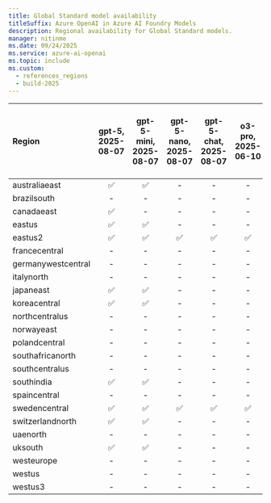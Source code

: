 ```yaml
---
title: Global Standard model availability
titleSuffix: Azure OpenAI in Azure AI Foundry Models
description: Regional availability for Global Standard models.
manager: nitinme
ms.date: 09/24/2025
ms.service: azure-ai-openai
ms.topic: include
ms.custom:
  - references_regions
  - build-2025
---
```


| **Region**     | **gpt-5**, **2025-08-07**   | **gpt-5-mini**, **2025-08-07**   | **gpt-5-nano**, **2025-08-07**   | **gpt-5-chat**, **2025-08-07**   | **o3-pro**, **2025-06-10**   | **codex-mini**, **2025-05-16**   | **sora**, **2025-05-02**   | **model-router**, **2025-08-07**   | **model-router**, **2025-05-19**   | **o3**, **2025-04-16**   | **o4-mini**, **2025-04-16**   | **gpt-image-1**, **2025-04-15**   | **gpt-4.1**, **2025-04-14**   | **gpt-4.1-nano**, **2025-04-14**   | **gpt-4.1-mini**, **2025-04-14**   | **computer-use-preview**, **2025-03-11**   | **o3-mini**, **2025-01-31**   | **o1**, **2024-12-17**   | **o1-mini**, **2024-09-12**   | **gpt-4o**, **2024-05-13**   | **gpt-4o**, **2024-08-06**   | **gpt-4o**, **2024-11-20**   | **gpt-4o-mini**, **2024-07-18**   | **gpt-4**, **turbo-2024-04-09**   | **text-embedding-3-small**, **1**   | **text-embedding-3-large**, **1**   | **text-embedding-ada-002**, **2**   | **gpt-4o-realtime-preview**, **2024-12-17**   | **gpt-4o-realtime-preview**, **2025-06-03**   | **gpt-4o-audio-preview**, **2024-12-17**   | **gpt-4o-mini-realtime-preview**, **2024-12-17**   | **gpt-4o-mini-audio-preview**, **2024-12-17**   | **gpt-4o-transcribe**, **2025-03-20**   | **gpt-4o-mini-tts**, **2025-03-20**   | **gpt-4o-mini-transcribe**, **2025-03-20**   | **gpt-realtime**, **2025-08-28**   | **gpt-audio**, **2025-08-28**   | **gpt-5-codex**, **2025-09-15**   | **o3-deep-research**, **2025-06-26**   |
|:-------------------|:-------------------------:|:------------------------------:|:------------------------------:|:------------------------------:|:--------------------------:|:------------------------------:|:------------------------:|:--------------------------------:|:--------------------------------:|:----------------------:|:---------------------------:|:-------------------------------:|:---------------------------:|:--------------------------------:|:--------------------------------:|:----------------------------------------:|:---------------------------:|:----------------------:|:---------------------------:|:--------------------------:|:--------------------------:|:--------------------------:|:-------------------------------:|:-------------------------------:|:---------------------------------:|:---------------------------------:|:---------------------------------:|:-------------------------------------------:|:-------------------------------------------:|:----------------------------------------:|:------------------------------------------------:|:---------------------------------------------:|:-------------------------------------:|:-----------------------------------:|:------------------------------------------:|:--------------------------------:|:-----------------------------:|:-------------------------------:|:------------------------------------:|
| australiaeast      | ✅                      | ✅                           | -                          | -                          | -                      | -                          | -                    | -                            | -                            | ✅                   | ✅                        | -                           | ✅                        | ✅                             | ✅                             | -                                    | ✅                        | ✅                   | -                       | ✅                       | ✅                       | ✅                       | ✅                            | ✅                            | ✅                              | ✅                              | ✅                              | -                                       | -                                       | -                                    | -                                            | -                                         | -                                 | -                               | -                                      | -                            | -                         | -                           | -                                |
| brazilsouth        | -                     | -                          | -                          | -                          | -                      | -                          | -                    | -                            | -                            | ✅                   | ✅                        | -                           | ✅                        | ✅                             | ✅                             | -                                    | ✅                        | ✅                   | -                       | ✅                       | ✅                       | ✅                       | ✅                            | ✅                            | ✅                              | ✅                              | ✅                              | -                                       | -                                       | -                                    | -                                            | -                                         | -                                 | -                               | -                                      | -                            | -                         | -                           | -                                |
| canadaeast         | ✅                      | -                          | -                          | -                          | -                      | -                          | -                    | -                            | -                            | ✅                   | ✅                        | -                           | ✅                        | ✅                             | ✅                             | -                                    | ✅                        | ✅                   | -                       | ✅                       | ✅                       | ✅                       | ✅                            | ✅                            | ✅                              | ✅                              | ✅                              | -                                       | -                                       | -                                    | -                                            | -                                         | -                                 | -                               | -                                      | -                            | -                         | -                           | -                                |
| eastus             | ✅                      | ✅                           | -                          | -                          | -                      | -                          | -                    | -                            | -                            | ✅                   | ✅                        | -                           | ✅                        | -                            | ✅                             | -                                    | ✅                        | ✅                   | ✅                        | ✅                       | ✅                       | ✅                       | ✅                            | ✅                            | ✅                              | ✅                              | ✅                              | -                                       | -                                       | -                                    | -                                            | ✅                                          | -                                 | -                               | -                                      | -                            | -                         | -                           | -                                |
| eastus2            | ✅                      | ✅                           | ✅                           | ✅                           | ✅                       | ✅                           | ✅                     | ✅                             | ✅                             | ✅                   | ✅                        | ✅                            | ✅                        | ✅                             | ✅                             | ✅                                     | ✅                        | ✅                   | ✅                        | ✅                       | ✅                       | ✅                       | ✅                            | ✅                            | ✅                              | ✅                              | ✅                              | ✅                                        | ✅                                        | ✅                                     | ✅                                             | ✅                                          | ✅                                  | ✅                                | ✅                                       | ✅                             | ✅                          | ✅                            | -                                |
| francecentral      | -                     | -                          | -                          | -                          | -                      | -                          | -                    | -                            | -                            | ✅                   | ✅                        | -                           | ✅                        | ✅                             | ✅                             | -                                    | ✅                        | ✅                   | -                       | ✅                       | ✅                       | ✅                       | ✅                            | ✅                            | ✅                              | ✅                              | ✅                              | -                                       | -                                       | -                                    | -                                            | -                                         | -                                 | -                               | -                                      | -                            | -                         | -                           | -                                |
| germanywestcentral | -                     | -                          | -                          | -                          | -                      | -                          | -                    | -                            | -                            | ✅                   | ✅                        | -                           | ✅                        | ✅                             | ✅                             | -                                    | ✅                        | ✅                   | -                       | ✅                       | ✅                       | ✅                       | ✅                            | ✅                            | ✅                              | ✅                              | ✅                              | -                                       | -                                       | -                                    | -                                            | -                                         | -                                 | -                               | -                                      | -                            | -                         | -                           | -                                |
| italynorth         | -                     | -                          | -                          | -                          | -                      | -                          | -                    | -                            | -                            | ✅                   | ✅                        | -                           | ✅                        | ✅                             | ✅                             | -                                    | ✅                        | ✅                   | -                       | -                      | -                      | ✅                       | ✅                            | -                           | ✅                              | ✅                              | ✅                              | -                                       | -                                       | -                                    | -                                            | -                                         | -                                 | -                               | -                                      | -                            | -                         | -                           | -                                |
| japaneast          | ✅                      | ✅                           | -                          | -                          | -                      | -                          | -                    | -                            | -                            | ✅                   | ✅                        | -                           | ✅                        | ✅                             | ✅                             | -                                    | ✅                        | ✅                   | -                       | ✅                       | ✅                       | ✅                       | ✅                            | ✅                            | ✅                              | ✅                              | ✅                              | -                                       | -                                       | -                                    | -                                            | -                                         | -                                 | -                               | -                                      | -                            | -                         | -                           | -                                |
| koreacentral       | ✅                      | ✅                           | -                          | -                          | -                      | -                          | -                    | -                            | -                            | ✅                   | ✅                        | -                           | ✅                        | ✅                             | ✅                             | -                                    | ✅                        | ✅                   | -                       | ✅                       | ✅                       | ✅                       | ✅                            | ✅                            | ✅                              | ✅                              | ✅                              | -                                       | -                                       | -                                    | -                                            | -                                         | -                                 | -                               | -                                      | -                            | -                         | -                           | -                                |
| northcentralus     | -                     | -                          | -                          | -                          | -                      | -                          | -                    | -                            | -                            | ✅                   | ✅                        | -                           | ✅                        | ✅                             | ✅                             | -                                    | ✅                        | ✅                   | ✅                        | ✅                       | ✅                       | ✅                       | ✅                            | ✅                            | ✅                              | ✅                              | ✅                              | -                                       | -                                       | -                                    | -                                            | -                                         | -                                 | -                               | -                                      | -                            | -                         | -                           | -                                |
| norwayeast         | -                     | -                          | -                          | -                          | -                      | -                          | -                    | -                            | -                            | ✅                   | ✅                        | -                           | ✅                        | ✅                             | ✅                             | -                                    | ✅                        | ✅                   | -                       | ✅                       | ✅                       | ✅                       | ✅                            | ✅                            | ✅                              | ✅                              | ✅                              | -                                       | -                                       | -                                    | -                                            | -                                         | -                                 | -                               | -                                      | -                            | -                         | -                           | ✅                                 |
| polandcentral      | -                     | -                          | -                          | -                          | -                      | -                          | -                    | -                            | -                            | ✅                   | ✅                        | ✅                            | ✅                        | ✅                             | ✅                             | -                                    | ✅                        | ✅                   | -                       | ✅                       | ✅                       | ✅                       | ✅                            | ✅                            | ✅                              | ✅                              | ✅                              | -                                       | -                                       | -                                    | -                                            | -                                         | -                                 | -                               | -                                      | -                            | -                         | -                           | -                                |
| southafricanorth   | -                     | -                          | -                          | -                          | -                      | -                          | -                    | -                            | -                            | ✅                   | ✅                        | -                           | ✅                        | ✅                             | ✅                             | -                                    | ✅                        | ✅                   | -                       | ✅                       | ✅                       | ✅                       | ✅                            | ✅                            | ✅                              | ✅                              | ✅                              | -                                       | -                                       | -                                    | -                                            | -                                         | -                                 | -                               | -                                      | -                            | -                         | -                           | -                                |
| southcentralus     | -                     | -                          | -                          | -                          | -                      | -                          | -                    | -                            | -                            | ✅                   | ✅                        | -                           | ✅                        | ✅                             | ✅                             | -                                    | ✅                        | ✅                   | ✅                        | ✅                       | ✅                       | ✅                       | ✅                            | ✅                            | ✅                              | ✅                              | ✅                              | -                                       | -                                       | -                                    | -                                            | -                                         | -                                 | -                               | -                                      | -                            | -                         | -                           | -                                |
| southindia         | ✅                      | ✅                           | -                          | -                          | -                      | -                          | -                    | -                            | -                            | ✅                   | ✅                        | -                           | ✅                        | ✅                             | ✅                             | ✅                                     | ✅                        | ✅                   | -                       | ✅                       | ✅                       | ✅                       | ✅                            | ✅                            | ✅                              | ✅                              | ✅                              | -                                       | -                                       | -                                    | -                                            | -                                         | -                                 | -                               | -                                      | -                            | -                         | -                           | -                                |
| spaincentral       | -                     | -                          | -                          | -                          | -                      | -                          | -                    | -                            | -                            | ✅                   | ✅                        | -                           | ✅                        | ✅                             | ✅                             | -                                    | ✅                        | ✅                   | -                       | ✅                       | ✅                       | ✅                       | ✅                            | ✅                            | ✅                              | ✅                              | ✅                              | -                                       | -                                       | -                                    | -                                            | -                                         | -                                 | -                               | -                                      | -                            | -                         | -                           | -                                |
| swedencentral      | ✅                      | ✅                           | ✅                           | ✅                           | ✅                       | ✅                           | ✅                     | ✅                             | ✅                             | ✅                   | ✅                        | ✅                            | ✅                        | ✅                             | ✅                             | ✅                                     | ✅                        | ✅                   | ✅                        | ✅                       | ✅                       | ✅                       | ✅                            | ✅                            | ✅                              | ✅                              | ✅                              | ✅                                        | ✅                                        | ✅                                     | ✅                                             | -                                         | ✅                                  | -                               | ✅                                       | ✅                             | ✅                          | ✅                            | -                                |
| switzerlandnorth   | ✅                      | ✅                           | -                          | -                          | -                      | -                          | -                    | -                            | -                            | ✅                   | ✅                        | -                           | ✅                        | ✅                             | ✅                             | -                                    | ✅                        | ✅                   | -                       | ✅                       | ✅                       | ✅                       | ✅                            | ✅                            | ✅                              | ✅                              | ✅                              | -                                       | -                                       | -                                    | -                                            | -                                         | -                                 | -                               | -                                      | -                            | -                         | -                           | -                                |
| uaenorth           | -                     | -                          | -                          | -                          | -                      | -                          | -                    | -                            | -                            | ✅                   | ✅                        | ✅                            | ✅                        | ✅                             | ✅                             | -                                    | ✅                        | ✅                   | -                       | ✅                       | ✅                       | ✅                       | ✅                            | ✅                            | ✅                              | ✅                              | ✅                              | -                                       | -                                       | -                                    | -                                            | -                                         | -                                 | -                               | -                                      | -                            | -                         | -                           | -                                |
| uksouth            | ✅                      | ✅                           | -                          | -                          | -                      | -                          | -                    | -                            | -                            | ✅                   | ✅                        | -                           | ✅                        | ✅                             | ✅                             | -                                    | ✅                        | ✅                   | -                       | ✅                       | ✅                       | ✅                       | ✅                            | ✅                            | ✅                              | ✅                              | ✅                              | -                                       | -                                       | -                                    | -                                            | -                                         | -                                 | -                               | -                                      | -                            | -                         | -                           | -                                |
| westeurope         | -                     | -                          | -                          | -                          | -                      | -                          | -                    | -                            | -                            | ✅                   | ✅                        | -                           | ✅                        | ✅                             | ✅                             | -                                    | ✅                        | ✅                   | -                       | ✅                       | ✅                       | ✅                       | ✅                            | ✅                            | ✅                              | ✅                              | ✅                              | -                                       | -                                       | -                                    | -                                            | -                                         | -                                 | -                               | -                                      | -                            | -                         | -                           | -                                |
| westus             | -                     | -                          | -                          | -                          | -                      | -                          | -                    | -                            | -                            | ✅                   | ✅                        | -                           | ✅                        | ✅                             | ✅                             | -                                    | ✅                        | ✅                   | ✅                        | ✅                       | ✅                       | ✅                       | ✅                            | ✅                            | ✅                              | ✅                              | ✅                              | -                                       | -                                       | -                                    | -                                            | -                                         | -                                 | -                               | -                                      | -                            | -                         | -                           | ✅                                 |
| westus3            | -                     | -                          | -                          | -                          | -                      | -                          | -                    | -                            | -                            | ✅                   | ✅                        | ✅                            | ✅                        | ✅                             | ✅                             | -                                    | ✅                        | ✅                   | ✅                        | ✅                       | ✅                       | ✅                       | ✅                            | ✅                            | ✅                              | ✅                              | ✅                              | -                                       | -                                       | -                                    | -                                            | -                                         | -                                 | -                               | -                                      | -                            | -                         | -                           | -                                |
